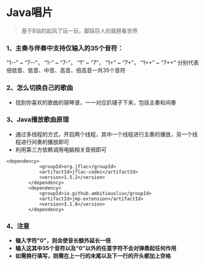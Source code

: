# Java唱片

> 基于B站的起风了玩一玩，脚踩巨人的肩膀看世界

### 1、主奏与伴奏中支持仅输入的35个音符：

 “1--” ~ “7--”， “1-” ~ “7-”， “1” ~ “7”， “1+” ~ “7+”， “1++” ~ “7++”
分别代表倍低音、低音、中音、高音、倍高音一共35个音符

### 2、怎么切换自己的歌曲

* 找到你喜欢的歌曲的钢琴谱，一一对应扒铺子下来，包括主奏和间奏

### 3、Java播放歌曲原理

* 通过多线程的方式，开启两个线程，其中一个线程进行主奏的播放，另一个线程进行间奏的播放即可
* 利用第三方依赖调用电脑相关音频即可

```maven
<dependency>
            <groupId>org.jflac</groupId>
            <artifactId>jflac-codec</artifactId>
            <version>1.5.2</version>
        </dependency>
        <dependency>
            <groupId>io.github.ambitiousliu</groupId>
            <artifactId>jmp-extension</artifactId>
            <version>3.1.8</version>
        </dependency>
```

### 4、注意

* **输入字符"0"，则会使音长额外延长一倍**
* **输入这其中35个音符以及“0”以外的任意字符不会对弹奏起任何作用**
* **如需换行填写，则需在上一行的末尾以及下一行的开头都加上空格**

 